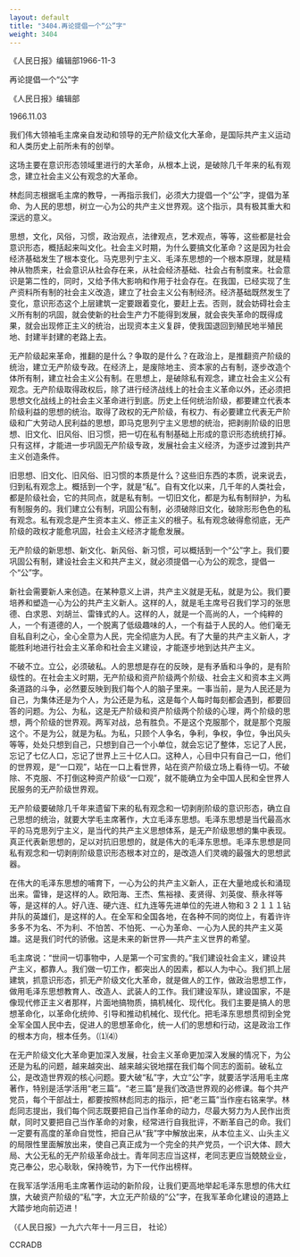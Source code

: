 ```yaml
---
layout: default
title: "3404.再论提倡一个“公”字"
weight: 3404
---
```


《人民日报》编辑部1966-11-3

再论提倡一个“公”字

《人民日报》编辑部

1966.11.03

我们伟大领袖毛主席亲自发动和领导的无产阶级文化大革命，是国际共产主义运动和人类历史上前所未有的创举。

这场主要在意识形态领域里进行的大革命，从根本上说，是破除几千年来的私有观念，建立社会主义公有观念的大革命。

林彪同志根据毛主席的教导，一再指示我们，必须大力提倡一个“公”字，提倡为革命、为人民的思想，树立一心为公的共产主义世界观。这个指示，具有极其重大和深远的意义。

思想，文化，风俗，习惯，政治观点，法律观点，艺术观点，等等，这些都是社会意识形态，概括起来叫文化。社会主义时期，为什么要搞文化革命？这是因为社会经济基础发生了根本变化。马克思列宁主义、毛泽东思想的一个根本原理，就是精神从物质来，社会意识从社会存在来，从社会经济基础、社会占有制度来。社会意识是第二性的，同时，又给予伟大影响和作用于社会存在。在我国，已经实现了生产资料所有制的社会主义改造，建立了社会主义公有制经济。经济基础既然发生了变化，意识形态这个上层建筑一定要跟着变化，要赶上去。否则，就会妨碍社会主义所有制的巩固，就会使新的社会生产力不能得到发展，就会丧失革命的既得成果，就会出现修正主义的统治，出现资本主义复辟，使我国退回到殖民地半殖民地、封建半封建的老路上去。

无产阶级起来革命，推翻的是什么？争取的是什么？在政治上，是推翻资产阶级的统治，建立无产阶级专政。在经济上，是废除地主、资本家的占有制，逐步改造个体所有制，建立社会主义公有制。在思想上，是破除私有观念，建立社会主义公有观念。无产阶级取得政权后，除了进行经济战线上的社会主义革命以外，还必须把思想文化战线上的社会主义革命进行到底。历史上任何统治阶级，都要建立代表本阶级利益的思想的统治。取得了政权的无产阶级，有权力、有必要建立代表无产阶级和广大劳动人民利益的思想，即马克思列宁主义思想的统治，把剥削阶级的旧思想、旧文化、旧风俗、旧习惯，把一切在私有制基础上形成的意识形态统统打掉。只有这样，才能进一步巩固无产阶级专政，发展社会主义经济，为逐步过渡到共产主义创造条件。

旧思想、旧文化、旧风俗、旧习惯的本质是什么？这些旧东西的本质，说来说去，归到私有观念上。概括到一个字，就是“私”。自有文化以来，几千年的人类社会，都是阶级社会，它的共同点，就是私有制。一切旧文化，都是为私有制辩护，为私有制服务的。我们建立公有制，巩固公有制，必须破除旧文化，破除形形色色的私有观念。私有观念是产生资本主义、修正主义的根子。私有观念破得愈彻底，无产阶级的政权才能愈巩固，社会主义经济才能愈发展。

无产阶级的新思想、新文化、新风俗、新习惯，可以概括到一个“公”字上。我们要巩固公有制，建设社会主义和共产主义，就必须提倡一心为公的观念，提倡一个“公”字。

新社会需要新人来创造。在某种意义上讲，共产主义就是无私，就是为公。我们要培养和塑造一心为公的共产主义新人。这样的人，就是毛主席号召我们学习的张思德、白求恩、刘胡兰、雷锋式的人。这样的人，就是一个高尚的人，一个纯粹的人，一个有道德的人，一个脱离了低级趣味的人，一个有益于人民的人。他们毫无自私自利之心，全心全意为人民，完全彻底为人民。有了大量的共产主义新人，才能胜利地进行社会主义革命和社会主义建设，才能逐步地到达共产主义。

不破不立。立公，必须破私。人的思想是存在的反映，是有矛盾和斗争的，是有阶级性的。在社会主义时期，无产阶级和资产阶级两个阶级、社会主义和资本主义两条道路的斗争，必然要反映到我们每个人的脑子里来。一事当前，是为人民还是为自己，为集体还是为个人，为公还是为私，这是每个人每时每刻都会遇到，都要回答的问题。为公、为私，这是无产阶级和资产阶级两个阶级的心理，两个阶级的思想，两个阶级的世界观。两军对战，总有胜负。不是这个克服那个，就是那个克服这个。不是为公，就是为私。为私，只顾个人争名，争利，争权，争位，争出风头等等，处处只想到自己，只想到自己一个小单位，就会忘记了整体，忘记了人民，忘记了七亿人口，忘记了世界上三十亿人口。这种人，心目中只有自己一口，他们的世界观，是“一口观”，站在一口上看世界，站在资产阶级立场上看待一切。不破除、不克服、不打倒这种资产阶级“一口观”，就不能确立为全中国人民和全世界人民服务的无产阶级世界观。

无产阶级要破除几千年来遗留下来的私有观念和一切剥削阶级的意识形态，确立自己思想的统治，就要大学毛主席著作，大立毛泽东思想。毛泽东思想是当代最高水平的马克思列宁主义，是当代的共产主义思想体系，是无产阶级思想的集中表现。真正代表新思想的，足以对抗旧思想的，就是伟大的毛泽东思想。毛泽东思想是同私有观念和一切剥削阶级意识形态根本对立的，是改造人们灵魂的最强大的思想武器。

在伟大的毛泽东思想的哺育下，一心为公的共产主义新人，正在大量地成长和涌现出来。雷锋，是这样的人。欧阳海、王杰、焦裕禄、麦贤得、刘英俊、蔡永祥等等，是这样的人。好八连、硬六连、红九连等先进单位的先进人物和３２１１１钻井队的英雄们，是这样的人。在全军和全国各地，在各种不同的岗位上，有着许许多多不为名、不为利、不怕苦、不怕死、一心为革命、一心为人民的共产主义英雄。这是我们时代的骄傲。这是未来的新世界──共产主义世界的希望。

毛主席说：“世间一切事物中，人是第一个可宝贵的。”我们建设社会主义，建设共产主义，都靠人。我们做一切工作，都突出人的因素，都以人为中心。我们抓上层建筑，抓意识形态，抓无产阶级文化大革命，就是做人的工作，做政治思想工作，做用毛泽东思想教育人、改造人、武装人的工作。我们建设军队，建设国家，不是像现代修正主义者那样，片面地搞物质，搞机械化、现代化。我们主要是搞人的思想革命化，以革命化统帅、引导和推动机械化、现代化。把毛泽东思想贯彻到全党全军全国人民中去，促进人的思想革命化，统一人们的思想和行动，这是政治工作的根本方向，根本任务。（⑴⑷）

在无产阶级文化大革命更加深入发展，社会主义革命更加深入发展的情况下，为公还是为私的问题，越来越突出、越来越尖锐地摆在我们每个同志的面前。破私立公，是改造世界观的核心问题。要大破“私”字，大立“公”字，就要活学活用毛主席著作，特别是活学活用“老三篇”。“老三篇”是我们改造世界观的必修课。每个共产党员，每个干部战士，都要按照林彪同志的指示，把“老三篇”当作座右铭来学。林彪同志提出，我们每个同志既要把自己当作革命的动力，尽最大努力为人民作出贡献，同时又要把自己当作革命的对象，经常进行自我批评，不断革自己的命。我们一定要有高度的革命自觉性，把自己从“我”字中解放出来，从本位主义、山头主义的局限性里面解放出来，使自己真正成为一个完全的共产党员，一个识大体、顾大局、大公无私的无产阶级革命战士。青年同志应当这样，老同志更应当兢兢业业，克己奉公，忠心耿耿，保持晚节，为下一代作出榜样。

在我军活学活用毛主席著作运动的新阶段，让我们更高地举起毛泽东思想的伟大红旗，大破资产阶级的“私”字，大立无产阶级的“公”字，在我军革命化建设的道路上大踏步地向前迈进！

（《人民日报》一九六六年十一月三日， 社论）

CCRADB

